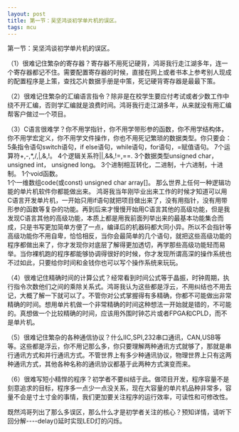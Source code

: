 ```yaml
---
layout: post
title: 第一节：吴坚鸿谈初学单片机的误区。
tags: mcu
---
```


第一节：吴坚鸿谈初学单片机的误区。

（1）很难记住繁杂的寄存器？寄存器不用死记硬背，鸿哥我行走江湖多年，连一个寄存器都记不住。需要配置寄存器的时候，直接在网上或者书本上参考别人现成的配置程序是上策，查找芯片数据手册是中策，死记硬背寄存器是最最下策。

（2）很难记住繁杂的汇编语言指令？除非是在校学生要应付考试或者少数工作中绕不开汇编，否则学汇编就是浪费时间。鸿哥我行走江湖多年，从来就没有用汇编帮客户做过一个项目。

（3）C语言很难学？你不用学指针，你不用学带形参的函数，你不用学结构体，你不用学宏定义，你不用学文件操作，你也不用死记繁琐的数据类型。你只要会：
      5条指令语句switch语句，if else语句，while语句，for语句，=赋值语句。
      7个运算符+,-,*,/,|,&,!。
      4个逻辑关系符||,&&,!=,==.
      3个数据类型unsigned char， unsigned int， unsigned long。
      3个进制相互转化，二进制，十六进制，十进制。
      1个void函数。            
      1个一维数组code(或const) unsigned char array[]。
      那么世界上任何一种逻辑功能的单片机软件你都能做出来。
      鸿哥我当年刚毕业出来工作的时候才知道可以用C语言开发单片机，一开始只用if语句就把项目做出来了，没有用指针，没有用带形参的函数等复杂的功能。再到后来才慢慢开始用C语言其他的高级功能，但是我发现C语言其他的高级功能，本质上都是用我前面列举出来的最基本功能集合而成，只是书写更加简单方便了一点，编译后的机器码都大同小异。所以不会指针等高级功能你不用自卑，恰恰相反，当你会最简单的几个语句，就把这些高级功能的程序都做出来了，你才发现你对底层了解得更加透切，再学那些高级功能轻而易举。当你裸机跑的程序都能够协调得很好的时候，你才发现所谓高深的操作系统也不过如此，只要给你时间和金钱你也可以写个操作系统来玩玩。

（4）很难记住精确时间的计算公式？经常看到时间公式等于晶振，时钟周期，执行指令次数他们之间的乘除关系式。鸿哥我认为这些都是浮云，不用纠结也不用去记，大概了解一下就可以了。不管你对公式掌握得有多精确，你都不可能做出非常精确的时间。想用单片机做一个非常精确的时间这种想法一开始就是错的，不可能的。真想做一个比较精确的时间，应该用外围时钟芯片或者FPGA和CPLD，而不是单片机。

（5）很难记住繁杂的各种通信协议？什么IIC,SPI,232串口通讯，CAN,USB等等。这些都是浮云，你不用记那么多，你只要理解两种通讯方式就够了，那就是串行通讯方式和并行通讯方式。不管世界上有多少种通讯协议，物理世界上只有这两种通讯方式，其他各种名称的通讯协议都基于此两种方式演变而来。

（6）很难写短小精悍的程序？初学者不要纠结于此。做项目开发，程序容量不是刻意追求的目标，程序多一点少一点没关系，现在大容量的单片机品种非常多，容量不会是寸土寸金的事情，我们更加要关注程序的运行效率，可读性和可修改性。

既然鸿哥列出了那么多误区，那么什么才是初学者关注的核心？预知详情，请听下回分解----delay()延时实现LED灯的闪烁。
